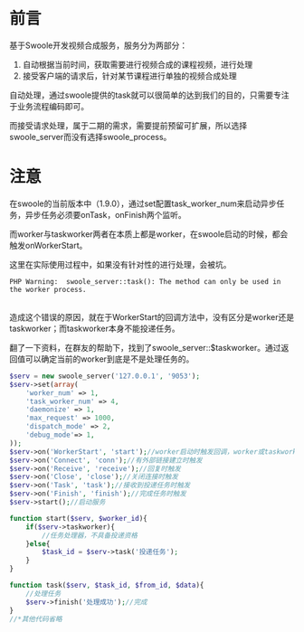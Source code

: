 # 前言

基于Swoole开发视频合成服务，服务分为两部分：

1. 自动根据当前时间，获取需要进行视频合成的课程视频，进行处理
2. 接受客户端的请求后，针对某节课程进行单独的视频合成处理

自动处理，通过swoole提供的task就可以很简单的达到我们的目的，只需要专注于业务流程编码即可。

而接受请求处理，属于二期的需求，需要提前预留可扩展，所以选择swoole_server而没有选择swoole_process。

# 注意

在swoole的当前版本中（1.9.0），通过set配置task_worker_num来启动异步任务，异步任务必须要onTask，onFinish两个监听。

而worker与taskworker两者在本质上都是worker，在swoole启动的时候，都会触发onWorkerStart。

这里在实际使用过程中，如果没有针对性的进行处理，会被坑。


```shell
PHP Warning:  swoole_server::task(): The method can only be used in the worker process.
```
​	
造成这个错误的原因，就在于WorkerStart的回调方法中，没有区分是worker还是taskworker；而taskworker本身不能投递任务。

翻了一下资料，在群友的帮助下，找到了swoole_server::$taskworker。通过返回值可以确定当前的worker到底是不是处理任务的。


```php
$serv = new swoole_server('127.0.0.1', '9053');
$serv->set(array(
	'worker_num' => 1,
	'task_worker_num' => 4,
	'daemonize' => 1,
	'max_request' => 1000,
	'dispatch_mode' => 2,
	'debug_mode'=> 1,
));
$serv->on('WorkerStart', 'start');//worker启动时触发回调，worker或taskworker都会触发
$serv->on('Connect', 'conn');//有外部链接建立时触发
$serv->on('Receive', 'receive');//回复时触发
$serv->on('Close', 'close');//关闭连接时触发
$serv->on('Task', 'task');//接收到投递任务时触发
$serv->on('Finish', 'finish');//完成任务时触发
$serv->start();//启动服务

function start($serv, $worker_id){
	if($serv->taskworker){
		//任务处理器，不具备投递资格
	}else{
		$task_id = $serv->task('投递任务');
	}
}

function task($serv, $task_id, $from_id, $data){
	//处理任务
	$serv->finish('处理成功');//完成
}
//*其他代码省略
```


